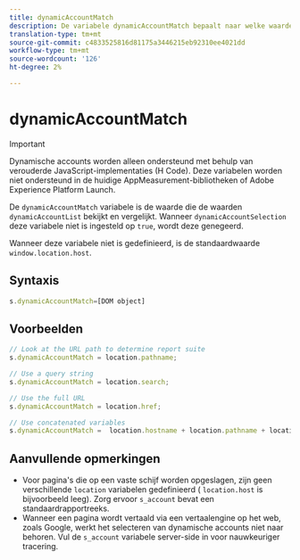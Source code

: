 ```yaml
---
title: dynamicAccountMatch
description: De variabele dynamicAccountMatch bepaalt naar welke waarde in dynamische accounts moet worden gekeken.
translation-type: tm+mt
source-git-commit: c4833525816d81175a3446215eb92310ee4021dd
workflow-type: tm+mt
source-wordcount: '126'
ht-degree: 2%

---
```



# dynamicAccountMatch

>[!IMPORTANT]
>
>Dynamische accounts worden alleen ondersteund met behulp van verouderde JavaScript-implementaties (H Code). Deze variabelen worden niet ondersteund in de huidige AppMeasurement-bibliotheken of Adobe Experience Platform Launch.

De `dynamicAccountMatch` variabele is de waarde die de waarden `dynamicAccountList` bekijkt en vergelijkt. Wanneer `dynamicAccountSelection` deze variabele niet is ingesteld op `true`, wordt deze genegeerd.

Wanneer deze variabele niet is gedefinieerd, is de standaardwaarde `window.location.host`.

## Syntaxis

```js
s.dynamicAccountMatch=[DOM object]
```

## Voorbeelden

```js
// Look at the URL path to determine report suite
s.dynamicAccountMatch = location.pathname;

// Use a query string
s.dynamicAccountMatch = location.search;

// Use the full URL
s.dynamicAccountMatch = location.href;

// Use concatenated variables
s.dynamicAccountMatch =  location.hostname + location.pathname + location.search;
```

## Aanvullende opmerkingen

* Voor pagina&#39;s die op een vaste schijf worden opgeslagen, zijn geen verschillende `location` variabelen gedefinieerd ( `location.host` is bijvoorbeeld leeg). Zorg ervoor `s_account` bevat een standaardrapportreeks.
* Wanneer een pagina wordt vertaald via een vertaalengine op het web, zoals Google, werkt het selecteren van dynamische accounts niet naar behoren. Vul de `s_account` variabele server-side in voor nauwkeuriger tracering.
